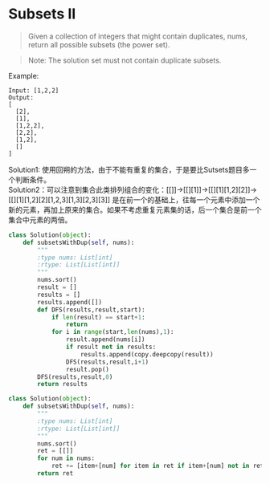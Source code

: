 # Subsets II

>Given a collection of integers that might contain duplicates, nums, return all possible subsets (the power set).

>Note: The solution set must not contain duplicate subsets.

Example:
```
Input: [1,2,2]
Output:
[
  [2],
  [1],
  [1,2,2],
  [2,2],
  [1,2],
  []
]
```
Solution1: 使用回朔的方法，由于不能有重复的集合，于是要比Sutsets题目多一个判断条件。<br>
Solution2：可以注意到集合此类排列组合的变化：[[]]->[[][1]]->[[][1][1,2][2]]->[[][1][1,2][2][1,2,3][1,3][2,3][3]]
			是在前一个的基础上，往每一个元素中添加一个新的元素，再加上原来的集合。如果不考虑重复元素集的话，后一个集合是前一个集合中元素的两倍。
```python
class Solution(object):
    def subsetsWithDup(self, nums):
        """
        :type nums: List[int]
        :rtype: List[List[int]]
        """
        nums.sort()
        result = []
        results = []
        results.append([])
        def DFS(results,result,start):
            if len(result) == start+1:
                return
            for i in range(start,len(nums),1):
                result.append(nums[i])
                if result not in results:
                    results.append(copy.deepcopy(result))
                DFS(results,result,i+1)
                result.pop()
        DFS(results,result,0)
        return results
```

```python
class Solution(object):
    def subsetsWithDup(self, nums):
        """
        :type nums: List[int]
        :rtype: List[List[int]]
        """
        nums.sort()
        ret = [[]]
        for num in nums:
            ret += [item+[num] for item in ret if item+[num] not in ret]
        return ret
```